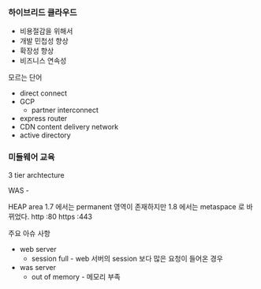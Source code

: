 ### 하이브리드 클라우드
- 비용절감을 위해서 
- 개발 민첩성 향상
- 확장성 향상
- 비즈니스 연속성

모르는 단어
- direct connect
- GCP
	- partner interconnect
- express router
- CDN content delivery network
- active directory

### 미들웨어 교육

3 tier archtecture

WAS - 

HEAP area 
1.7 에서는 permanent 영역이 존재하지만 
1.8 에서는 metaspace 로 바뀌었다.
http :80
https :443


주요 아슈 사항
- web server
	- session full - web 서버의 session 보다 많은 요청이 들어온 경우
- was server
	- out of memory - 메모리 부족